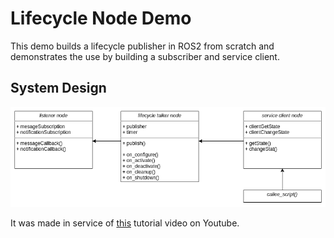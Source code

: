 # Lifecycle Node Demo
This demo builds a lifecycle publisher in ROS2 from scratch and demonstrates the use by building a subscriber and service client.

## System Design
![lifecycle_node_design](../images/lifecycle_node_design.png)

It was made in service of [this](https://www.youtube.com/watch?v=axraRVgFRec&t=210s) tutorial video on Youtube.
